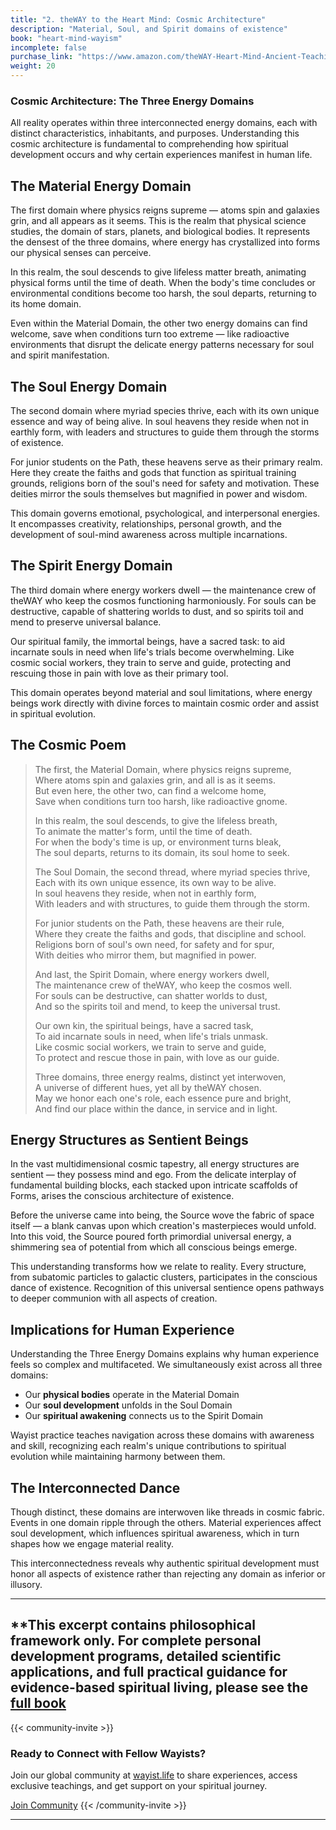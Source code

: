 ```yaml
---
title: "2. theWAY to the Heart Mind: Cosmic Architecture"
description: "Material, Soul, and Spirit domains of existence"
book: "heart-mind-wayism"
incomplete: false
purchase_link: "https://www.amazon.com/theWAY-Heart-Mind-Ancient-Teachings-ebook/dp/B0D9R6Z3RY/"
weight: 20
---
```


### Cosmic Architecture: The Three Energy Domains

All reality operates within three interconnected energy domains, each with distinct characteristics, inhabitants, and purposes. Understanding this cosmic architecture is fundamental to comprehending how spiritual development occurs and why certain experiences manifest in human life.

## The Material Energy Domain

The first domain where physics reigns supreme — atoms spin and galaxies grin, and all appears as it seems. This is the realm that physical science studies, the domain of stars, planets, and biological bodies. It represents the densest of the three domains, where energy has crystallized into forms our physical senses can perceive.

In this realm, the soul descends to give lifeless matter breath, animating physical forms until the time of death. When the body's time concludes or environmental conditions become too harsh, the soul departs, returning to its home domain.

Even within the Material Domain, the other two energy domains can find welcome, save when conditions turn too extreme — like radioactive environments that disrupt the delicate energy patterns necessary for soul and spirit manifestation.

## The Soul Energy Domain

The second domain where myriad species thrive, each with its own unique essence and way of being alive. In soul heavens they reside when not in earthly form, with leaders and structures to guide them through the storms of existence.

For junior students on the Path, these heavens serve as their primary realm. Here they create the faiths and gods that function as spiritual training grounds, religions born of the soul's need for safety and motivation. These deities mirror the souls themselves but magnified in power and wisdom.

This domain governs emotional, psychological, and interpersonal energies. It encompasses creativity, relationships, personal growth, and the development of soul-mind awareness across multiple incarnations.

## The Spirit Energy Domain

The third domain where energy workers dwell — the maintenance crew of theWAY who keep the cosmos functioning harmoniously. For souls can be destructive, capable of shattering worlds to dust, and so spirits toil and mend to preserve universal balance.

Our spiritual family, the immortal beings, have a sacred task: to aid incarnate souls in need when life's trials become overwhelming. Like cosmic social workers, they train to serve and guide, protecting and rescuing those in pain with love as their primary tool.

This domain operates beyond material and soul limitations, where energy beings work directly with divine forces to maintain cosmic order and assist in spiritual evolution.

## The Cosmic Poem

> The first, the Material Domain, where physics reigns supreme,  
> Where atoms spin and galaxies grin, and all is as it seems.  
> But even here, the other two, can find a welcome home,  
> Save when conditions turn too harsh, like radioactive gnome.  
>  
> In this realm, the soul descends, to give the lifeless breath,  
> To animate the matter's form, until the time of death.  
> For when the body's time is up, or environment turns bleak,  
> The soul departs, returns to its domain, its soul home to seek.  
>  
> The Soul Domain, the second thread, where myriad species thrive,  
> Each with its own unique essence, its own way to be alive.  
> In soul heavens they reside, when not in earthly form,  
> With leaders and with structures, to guide them through the storm.  
>  
> For junior students on the Path, these heavens are their rule,  
> Where they create the faiths and gods, that discipline and school.  
> Religions born of soul's own need, for safety and for spur,  
> With deities who mirror them, but magnified in power.  
>  
> And last, the Spirit Domain, where energy workers dwell,  
> The maintenance crew of theWAY, who keep the cosmos well.  
> For souls can be destructive, can shatter worlds to dust,  
> And so the spirits toil and mend, to keep the universal trust.  
>  
> Our own kin, the spiritual beings, have a sacred task,  
> To aid incarnate souls in need, when life's trials unmask.  
> Like cosmic social workers, we train to serve and guide,  
> To protect and rescue those in pain, with love as our guide.  
>  
> Three domains, three energy realms, distinct yet interwoven,  
> A universe of different hues, yet all by theWAY chosen.  
> May we honor each one's role, each essence pure and bright,  
> And find our place within the dance, in service and in light.

## Energy Structures as Sentient Beings

In the vast multidimensional cosmic tapestry, all energy structures are sentient — they possess mind and ego. From the delicate interplay of fundamental building blocks, each stacked upon intricate scaffolds of Forms, arises the conscious architecture of existence.

Before the universe came into being, the Source wove the fabric of space itself — a blank canvas upon which creation's masterpieces would unfold. Into this void, the Source poured forth primordial universal energy, a shimmering sea of potential from which all conscious beings emerge.

This understanding transforms how we relate to reality. Every structure, from subatomic particles to galactic clusters, participates in the conscious dance of existence. Recognition of this universal sentience opens pathways to deeper communion with all aspects of creation.

## Implications for Human Experience

Understanding the Three Energy Domains explains why human experience feels so complex and multifaceted. We simultaneously exist across all three domains:

- Our **physical bodies** operate in the Material Domain
- Our **soul development** unfolds in the Soul Domain  
- Our **spiritual awakening** connects us to the Spirit Domain

Wayist practice teaches navigation across these domains with awareness and skill, recognizing each realm's unique contributions to spiritual evolution while maintaining harmony between them.

## The Interconnected Dance

Though distinct, these domains are interwoven like threads in cosmic fabric. Events in one domain ripple through the others. Material experiences affect soul development, which influences spiritual awareness, which in turn shapes how we engage material reality.

This interconnectedness reveals why authentic spiritual development must honor all aspects of existence rather than rejecting any domain as inferior or illusory.

---

**This excerpt contains philosophical framework only. For complete personal development programs, detailed scientific applications, and full practical guidance for evidence-based spiritual living, please see the [full book](https://www.amazon.com/theWAY-Heart-Mind-Ancient-Teachings-ebook/dp/B0D9R6Z3RY/)
---



{{< community-invite >}}
### Ready to Connect with Fellow Wayists?

Join our global community at [wayist.life](https://wayist.life) to share experiences, access exclusive teachings, and get support on your spiritual journey.

<a href="https://wayist.life" class="cta-button">Join Community</a>
{{< /community-invite >}}

---

